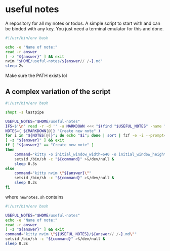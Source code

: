 # useful notes

A repository for all my notes or todos. A simple script to start with and can be binded with any key. You just need a terminal emulator for this and done.

```sh 
#!/usr/bin/env bash

echo -e "Name of note:"
read -r answer
[ -z "${answer}" ] && exit
nvim "$HOME/useful-notes/${answer// /-}.md"
sleep 2s
```

Make sure the PATH exists lol

## A complex variation of the script

```sh
#!/usr/bin/env bash

shopt -s lastpipe

USEFUL_NOTES="$HOME/useful-notes"
IFS=$'\n' read -r -d '' -a MARKDOWN <<< "$(find "$USEFUL_NOTES" -name "*.md")"
NOTES=( ${MARKDOWN[@]} "Create new note" )
for i in "${NOTES[@]}"; do echo "$i"; done | sort | fzf -e -i --prompt='notes: ' | read -r answer
[ -z "${answer}" ] && exit
if [ "${answer}" == "Create new note" ]
then
	command="kitty -o initial_window_width=640 -o initial_window_height=100 -o remember_window_size=no --class launcher newnotes.sh"
	setsid /bin/sh -c "${command}" >&/dev/null &
	sleep 0.3s
else
	command="kitty nvim \"${answer}\""
	setsid /bin/sh -c "${command}" >&/dev/null &
	sleep 0.3s
fi
```

where `newnotes.sh` contains

```sh
#!/usr/bin/env bash

USEFUL_NOTES="$HOME/useful-notes"
echo -e "Name of note:"
read -r answer
[ -z "${answer}" ] && exit
command="kitty nvim \"${USEFUL_NOTES}/${answer// /-}.md\""
setsid /bin/sh -c "${command}" >&/dev/null &
sleep 0.3s
```
